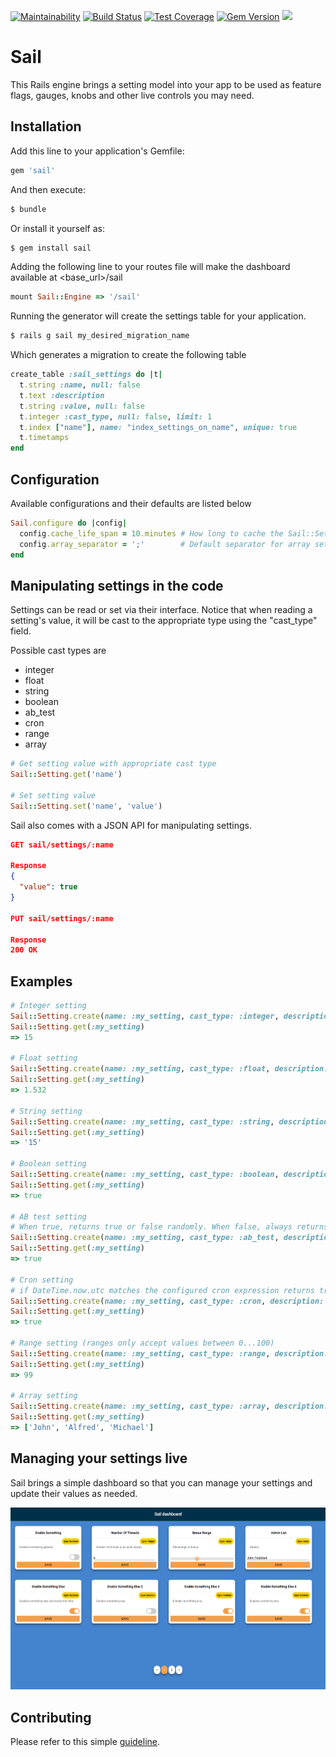 [![Maintainability](https://api.codeclimate.com/v1/badges/00ed468acd8b93f66478/maintainability)](https://codeclimate.com/github/vinistock/sail/maintainability) [![Build Status](https://travis-ci.org/vinistock/sail.svg?branch=master)](https://travis-ci.org/vinistock/sail) [![Test Coverage](https://codeclimate.com/github/vinistock/sail/badges/coverage.svg)](https://codeclimate.com/github/vinistock/sail/coverage) [![Gem Version](https://badge.fury.io/rb/sail.svg)](https://badge.fury.io/rb/sail) ![](http://ruby-gem-downloads-badge.herokuapp.com/sail?color=brightgreen&type=total)

# Sail

This Rails engine brings a setting model into your app to be used as feature flags, gauges, knobs and other live controls you may need. 

## Installation
Add this line to your application's Gemfile:

```ruby
gem 'sail'
```

And then execute:
```bash
$ bundle
```

Or install it yourself as:
```bash
$ gem install sail
```

Adding the following line to your routes file will make the dashboard available at <base_url>/sail

```ruby
mount Sail::Engine => '/sail'
```

Running the generator will create the settings table for your application.

```bash
$ rails g sail my_desired_migration_name
```

Which generates a migration to create the following table

```ruby
create_table :sail_settings do |t|
  t.string :name, null: false
  t.text :description
  t.string :value, null: false
  t.integer :cast_type, null: false, limit: 1
  t.index ["name"], name: "index_settings_on_name", unique: true
  t.timetamps
end
```

## Configuration

Available configurations and their defaults are listed below

```ruby
Sail.configure do |config|
  config.cache_life_span = 10.minutes # How long to cache the Sail::Setting.get response for
  config.array_separator = ';'        # Default separator for array settings
end
```

## Manipulating settings in the code

Settings can be read or set via their interface. Notice that when reading a setting's value, it will be cast to the appropriate type using the "cast_type" field.

Possible cast types are
* integer
* float
* string
* boolean
* ab_test
* cron
* range
* array

```ruby
# Get setting value with appropriate cast type 
Sail::Setting.get('name')

# Set setting value
Sail::Setting.set('name', 'value') 
```

Sail also comes with a JSON API for manipulating settings.

```json
GET sail/settings/:name

Response
{
  "value": true
}

PUT sail/settings/:name

Response
200 OK
```

## Examples

```ruby
# Integer setting
Sail::Setting.create(name: :my_setting, cast_type: :integer, description: 'A very important setting', value: '15')
Sail::Setting.get(:my_setting)
=> 15

# Float setting
Sail::Setting.create(name: :my_setting, cast_type: :float, description: 'A very important setting', value: '1.532')
Sail::Setting.get(:my_setting)
=> 1.532

# String setting
Sail::Setting.create(name: :my_setting, cast_type: :string, description: 'A very important setting', value: '15')
Sail::Setting.get(:my_setting)
=> '15'

# Boolean setting
Sail::Setting.create(name: :my_setting, cast_type: :boolean, description: 'A very important setting', value: 'true')
Sail::Setting.get(:my_setting)
=> true

# AB test setting
# When true, returns true or false randomly. When false, always returns false 
Sail::Setting.create(name: :my_setting, cast_type: :ab_test, description: 'A very important setting', value: 'true')
Sail::Setting.get(:my_setting)
=> true

# Cron setting
# if DateTime.now.utc matches the configured cron expression returns true. Returns false for no matches. 
Sail::Setting.create(name: :my_setting, cast_type: :cron, description: 'A very important setting', value: '* 15 1 * *')
Sail::Setting.get(:my_setting)
=> true

# Range setting (ranges only accept values between 0...100)
Sail::Setting.create(name: :my_setting, cast_type: :range, description: 'A very important setting', value: '99')
Sail::Setting.get(:my_setting)
=> 99

# Array setting
Sail::Setting.create(name: :my_setting, cast_type: :array, description: 'A very important setting', value: 'John;Alfred;Michael')
Sail::Setting.get(:my_setting)
=> ['John', 'Alfred', 'Michael']
```

## Managing your settings live

Sail brings a simple dashboard so that you can manage your settings and update their values as needed.

![dashboard](https://raw.githubusercontent.com/vinistock/sail/master/app/assets/images/sail/sail.png)

## Contributing

Please refer to this simple [guideline].

[guideline]: https://github.com/vinistock/sail/blob/master/CONTRIBUTING.md
